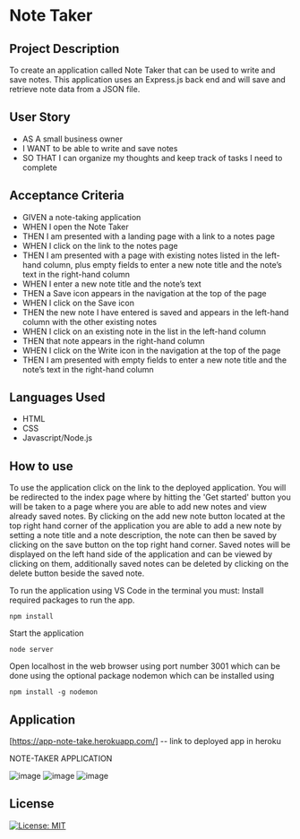 # Note Taker

## Project Description

To create an application called Note Taker that can be used to write and save notes. This application uses an Express.js back end and will save and retrieve note data from a JSON file.

## User Story

- AS A small business owner
- I WANT to be able to write and save notes
- SO THAT I can organize my thoughts and keep track of tasks I need to complete


## Acceptance Criteria

- GIVEN a note-taking application
- WHEN I open the Note Taker
- THEN I am presented with a landing page with a link to a notes page
- WHEN I click on the link to the notes page
- THEN I am presented with a page with existing notes listed in the left-hand column, plus empty fields to enter a new note title and the note’s text in the right-hand   column
- WHEN I enter a new note title and the note’s text
- THEN a Save icon appears in the navigation at the top of the page
- WHEN I click on the Save icon
- THEN the new note I have entered is saved and appears in the left-hand column with the other existing notes
- WHEN I click on an existing note in the list in the left-hand column
- THEN that note appears in the right-hand column
- WHEN I click on the Write icon in the navigation at the top of the page
- THEN I am presented with empty fields to enter a new note title and the note’s text in the right-hand column

## Languages Used

- HTML
- CSS
- Javascript/Node.js

## How to use

To use the application click on the link to the deployed application. You will be redirected to the index page where by hitting the 'Get started' button you will be taken to a page where you are able to add new notes and view already saved notes. By clicking on the add new note button located at the top right hand corner of the application you are able to add a new note by setting a note title and a note description, the note can then be saved by clicking on the save button on the top right hand corner. Saved notes will be displayed on the left hand side of the application and can be viewed by clicking on them, additionally saved notes can be deleted by clicking on the delete button beside the saved note.

To run the application using VS Code in the terminal you must:
Install required packages to run the app.
```
npm install

```
Start the application
```
node server

```
Open localhost in the web browser using port number 3001 which can be done using the optional package nodemon which can be installed using 

```
npm install -g nodemon

```

## Application
[https://app-note-take.herokuapp.com/] -- link to deployed app in heroku

NOTE-TAKER APPLICATION

![image](https://user-images.githubusercontent.com/56829664/231288686-aef3047a-7f26-4a23-b036-7ace66a57364.png)
![image](https://user-images.githubusercontent.com/56829664/231288837-f47c49a5-c6e3-41f9-b575-43b3cac03c35.png)
![image](https://user-images.githubusercontent.com/56829664/231289024-12785eb3-da4e-44c5-b5eb-9166cf5b5699.png)

## License 
[![License: MIT](https://img.shields.io/badge/License-MIT-yellow.svg)](https://opensource.org/licenses/MIT)
